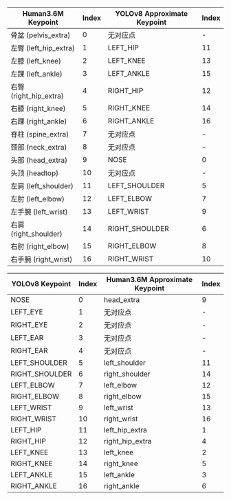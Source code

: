 

| Human3.6M Keypoint      | Index | YOLOv8 Approximate Keypoint | Index |
|--------------------------|-------|-----------------------------|-------|
| 骨盆 (pelvis_extra)     | 0     | 无对应点                     | -     |
| 左臀 (left_hip_extra)   | 1     | LEFT_HIP                    | 11    |
| 左膝 (left_knee)        | 2     | LEFT_KNEE                   | 13    |
| 左踝 (left_ankle)       | 3     | LEFT_ANKLE                  | 15    |
| 右臀 (right_hip_extra)  | 4     | RIGHT_HIP                   | 12    |
| 右膝 (right_knee)       | 5     | RIGHT_KNEE                  | 14    |
| 右踝 (right_ankle)      | 6     | RIGHT_ANKLE                 | 16    |
| 脊柱 (spine_extra)      | 7     | 无对应点                     | -     |
| 颈部 (neck_extra)       | 8     | 无对应点                     | -     |
| 头部 (head_extra)       | 9     | NOSE                        | 0     |
| 头顶 (headtop)          | 10    | 无对应点                     | -     |
| 左肩 (left_shoulder)    | 11    | LEFT_SHOULDER               | 5     |
| 左肘 (left_elbow)       | 12    | LEFT_ELBOW                  | 7     |
| 左手腕 (left_wrist)     | 13    | LEFT_WRIST                  | 9     |
| 右肩 (right_shoulder)   | 14    | RIGHT_SHOULDER              | 6     |
| 右肘 (right_elbow)      | 15    | RIGHT_ELBOW                 | 8     |
| 右手腕 (right_wrist)    | 16    | RIGHT_WRIST                 | 10    |

| YOLOv8 Keypoint          | Index | Human3.6M Approximate Keypoint | Index |
|--------------------------|-------|---------------------------------|-------|
| NOSE                     | 0     | head_extra                      | 9     |
| LEFT_EYE                 | 1     | 无对应点                        | -     |
| RIGHT_EYE                | 2     | 无对应点                        | -     |
| LEFT_EAR                 | 3     | 无对应点                        | -     |
| RIGHT_EAR                | 4     | 无对应点                        | -     |
| LEFT_SHOULDER            | 5     | left_shoulder                  | 11    |
| RIGHT_SHOULDER           | 6     | right_shoulder                 | 14    |
| LEFT_ELBOW               | 7     | left_elbow                     | 12    |
| RIGHT_ELBOW              | 8     | right_elbow                    | 15    |
| LEFT_WRIST               | 9     | left_wrist                     | 13    |
| RIGHT_WRIST              | 10    | right_wrist                    | 16    |
| LEFT_HIP                 | 11    | left_hip_extra                 | 1     |
| RIGHT_HIP                | 12    | right_hip_extra                | 4     |
| LEFT_KNEE                | 13    | left_knee                      | 2     |
| RIGHT_KNEE               | 14    | right_knee                     | 5     |
| LEFT_ANKLE               | 15    | left_ankle                     | 3     |
| RIGHT_ANKLE              | 16    | right_ankle                    | 6     |